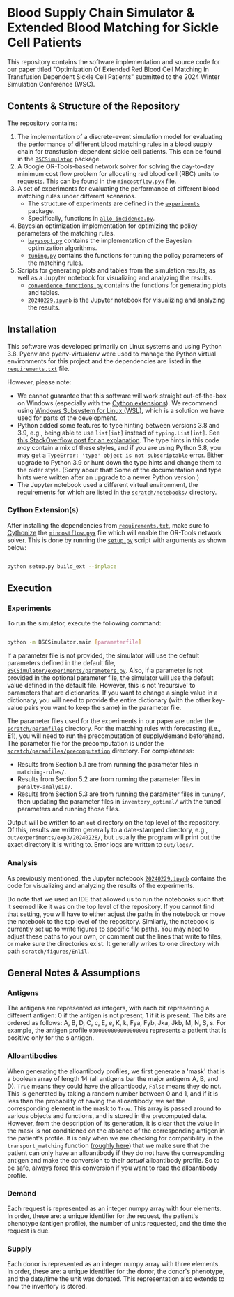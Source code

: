 # Blood Supply Chain Simulator & Extended Blood Matching for Sickle Cell Patients


This repository contains the software implementation and source code for our paper titled "Optimization Of Extended Red Blood Cell Matching In Transfusion Dependent Sickle Cell Patients" submitted to the 2024 Winter Simulation Conference (WSC).



## Contents & Structure of the Repository

The repository contains:
1. The implementation of a discrete-event simulation model for evaluating the performance of different blood matching rules in a blood supply chain for transfusion-dependent sickle cell patients.
    This can be found in the [`BSCSimulator`](BSCSimulator) package.
2. A Google OR-Tools-based network solver for solving the day-to-day minimum cost flow problem for allocating red blood cell (RBC) units to requests.
    This can be found in the [`mincostflow.pyx`](BSCSimulator/mincostflow.pyx) file.
3. A set of experiments for evaluating the performance of different blood matching rules under different scenarios.
    - The structure of experiments are defined in the [`experiments`](BSCSimulator/experiments) package.
    - Specifically, functions in [`allo_incidence.py`](BSCSimulator/experiments/allo_incidence.py).
4. Bayesian optimization implementation for optimizing the policy parameters of the matching rules.
    - [`bayesopt.py`](BSCSimulator/experiments/bayesopt.py) contains the implementation of the Bayesian optimization algorithms.
    - [`tuning.py`](BSCSimulator/experiments/tuning.py) contains the functions for tuning the policy parameters of the matching rules.
5. Scripts for generating plots and tables from the simulation results, as well as a Jupyter notebook for visualizing and analyzing the results.
    - [`convenience_functions.py`](scratch/convenience_functions.py) contains the functions for generating plots and tables.
    - [`20240229.ipynb`](scratch/notebooks/20240229.ipynb) is the Jupyter notebook for visualizing and analyzing the results.


## Installation

This software was developed primarily on Linux systems and using Python 3.8.
Pyenv and pyenv-virtualenv were used to manage the Python virtual environments for this project and the dependencies are listed in the [`requirements.txt`](requirements.txt) file.

However, please note:
- We cannot guarantee that this software will work straight out-of-the-box on Windows (especially with the [Cython extensions](#cython-extensions)). We recommend using [Windows Subsystem for Linux (WSL)](https://learn.microsoft.com/en-us/windows/wsl/about), which is a solution we have used for parts of the development.
- Python added some features to type hinting between versions 3.8 and 3.9, e.g., being able to use `list[int]` instead of `typing.List[int]`. See [this StackOverflow post for an explanation](https://stackoverflow.com/questions/39458193/using-list-tuple-etc-from-typing-vs-directly-referring-type-as-list-tuple-etc/39458225#39458225). The type hints in this code _may_ contain a mix of these styles, and if you are using Python 3.8, you may get a `TypeError: 'type' object is not subscriptable` error. Either upgrade to Python 3.9 or hunt down the type hints and change them to the older style. (Sorry about that! Some of the documentation and type hints were written after an upgrade to a newer Python version.)
- The Jupyter notebook used a different virtual environment, the requirements for which are listed in the [`scratch/notebooks/`](scratch/notebooks) directory.


### Cython Extension(s)

After installing the dependencies from [`requirements.txt`](requirements.txt), make sure to [Cythonize](https://cython.readthedocs.io/en/latest/src/userguide/numpy_tutorial.html#compilation-using-setuptools) the [`mincostflow.pyx`](BSCSimulator/mincostflow.pyx) file which will enable the OR-Tools network solver.
This is done by running the [`setup.py`](setup.py) script with arguments as shown below:

```bash

python setup.py build_ext --inplace

```

## Execution

### Experiments

To run the simulator, execute the following command:

```bash

python -m BSCSimulator.main [parameterfile]

```

If a parameter file is not provided, the simulator will use the default parameters defined in the default file, [`BSCSimulator/experiments/parameters.py`](BSCSimulator/experiments/parameters.py).
Also, if a parameter is not provided in the optional parameter file, the simulator will use the default value defined in the default file.
However, this is not 'recursive' to parameters that are dictionaries. If you want to change a single value in a dictionary, you will need to provide the entire dictionary (with the other key-value pairs you want to keep the same) in the parameter file.

The parameter files used for the experiments in our paper are under the [`scratch/paramfiles`](scratch/paramfiles) directory. For the matching rules with forecasting (i.e., **E1**), you will need to run the precomputation of supply/demand beforehand. The parameter file for the precomputation is under the [`scratch/paramfiles/precomputation`](scratch/paramfiles/precomputation) directory.
For completeness:
- Results from Section 5.1 are from running the parameter files in `matching-rules/`.
- Results from Section 5.2 are from running the parameter files in `penalty-analysis/`.
- Results from Section 5.3 are from running the parameter files in `tuning/`, then updating the parameter files in `inventory_optimal/` with the tuned parameters and running those files.

Output will be written to an `out` directory on the top level of the repository.
Of this, results are written generally to a date-stamped directory, e.g., `out/experiments/exp3/20240228/`, but usually the program will print out the exact directory it is writing to.
Error logs are written to `out/logs/`.

### Analysis

As previously mentioned, the Jupyter notebook [`20240229.ipynb`](scratch/notebooks/20240229.ipynb) contains the code for visualizing and analyzing the results of the experiments.

Do note that we used an IDE that allowed us to run the notebooks such that it seemed like it was on the top level of the repository. If you cannot find that setting, you will have to either adjust the paths in the notebook or move the notebook to the top level of the repository.
Similarly, the notebook is currently set up to write figures to specific file paths. You may need to adjust these paths to your own, or comment out the lines that write to files, or make sure the directories exist.
It generally writes to one directory with path `scratch/figures/Enlil`.


## General Notes & Assumptions

### Antigens

The antigens are represented as integers, with each bit representing a different antigen: 0 if the antigen is not present, 1 if it is present. The bits are ordered as follows: A, B, D, C, c, E, e, K, k, Fya, Fyb, Jka, Jkb, M, N, S, s. For example, the antigen profile `0b00000000000000001` represents a patient that is positive only for the s antigen.

### Alloantibodies

When generating the alloantibody profiles, we first generate a 'mask' that is a boolean array of length 14 (all antigens bar the major antigens A, B, and D). `True` means they could have the alloantibody, `False` means they do not. This is generated by taking a random number between 0 and 1, and if it is less than the probability of having the alloantibody, we set the corresponding element in the mask to `True`.
This array is passed around to various objects and functions, and is stored in the precomputed data. However, from the description of its generation, it is clear that the value in the mask is not conditioned on the absence of the corresponding antigen in the patient's profile.
It is only when we are checking for compatibility in the `transport_matching` function ([roughly here](https://github.com/HDSci/BloodMatcher-WSC24/blob/main/BSCSimulator/matching.py#L288)) that we make sure that the patient can only have an alloantibody if they do not have the corresponding antigen and make the conversion to their _actual_ alloantibody profile.
So to be safe, always force this conversion if you want to read the alloantibody profile.

### Demand

Each request is represented as an integer numpy array with four elements. In order, these are: a unique identifier for the request, the patient's phenotype (antigen profile), the number of units requested, and the time the request is due.

### Supply

Each donor is represented as an integer numpy array with three elements. In order, these are: a unique identifier for the donor, the donor's phenotype, and the date/time the unit was donated. This representation also extends to how the inventory is stored.